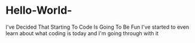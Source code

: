 # Hello-World-
I've Decided That Starting To Code Is Going To Be Fun
I've started to even learn about what coding is today and I'm going through with it
